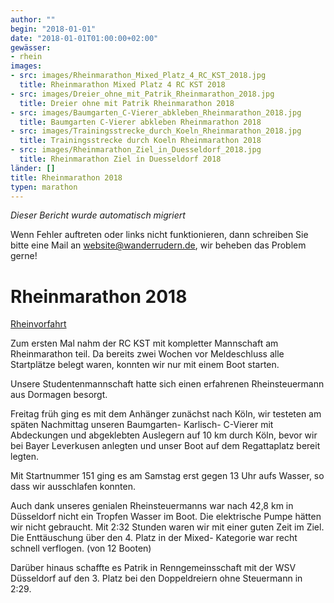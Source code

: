 ```yaml
---
author: ""
begin: "2018-01-01"
date: "2018-01-01T01:00:00+02:00"
gewässer:
- rhein
images:
- src: images/Rheinmarathon_Mixed_Platz_4_RC_KST_2018.jpg
  title: Rheinmarathon Mixed Platz 4 RC KST 2018
- src: images/Dreier_ohne_mit_Patrik_Rheinmarathon_2018.jpg
  title: Dreier ohne mit Patrik Rheinmarathon 2018
- src: images/Baumgarten_C-Vierer_abkleben_Rheinmarathon_2018.jpg
  title: Baumgarten C-Vierer abkleben Rheinmarathon 2018
- src: images/Trainingsstrecke_durch_Koeln_Rheinmarathon_2018.jpg
  title: Trainingsstrecke durch Koeln Rheinmarathon 2018
- src: images/Rheinmarathon_Ziel_in_Duesseldorf_2018.jpg
  title: Rheinmarathon Ziel in Duesseldorf 2018
länder: []
title: Rheinmarathon 2018
typen: marathon
---
```



*Dieser Bericht wurde automatisch migriert*

Wenn Fehler auftreten oder links nicht funktionieren, dann schreiben Sie bitte eine Mail an website@wanderrudern.de, wir beheben das Problem gerne!



# Rheinmarathon 2018


[Rheinvorfahrt](/berichte/2018/wawa_rheinfahrt_2018)

Zum ersten Mal nahm der RC KST mit kompletter Mannschaft am Rheinmarathon teil. Da bereits zwei Wochen vor Meldeschluss alle Startplätze belegt waren, konnten wir nur mit einem Boot starten.

Unsere Studentenmannschaft hatte sich einen erfahrenen Rheinsteuermann aus Dormagen besorgt.

Freitag früh ging es mit dem Anhänger zunächst nach Köln, wir testeten am späten Nachmittag unseren Baumgarten- Karlisch- C-Vierer mit Abdeckungen und abgeklebten Auslegern auf 10 km durch Köln, bevor wir bei Bayer Leverkusen anlegten und unser Boot auf dem Regattaplatz bereit legten.

Mit Startnummer 151 ging es am Samstag erst gegen 13 Uhr aufs Wasser, so dass wir ausschlafen konnten.

Auch dank unseres genialen Rheinsteuermanns war nach 42,8 km in Düsseldorf nicht ein Tropfen Wasser im Boot. Die elektrische Pumpe hätten wir nicht gebraucht. Mit 2:32 Stunden waren wir mit einer guten Zeit im Ziel. Die Enttäuschung über den 4. Platz in der Mixed- Kategorie war recht schnell verflogen. (von 12 Booten)

Darüber hinaus schaffte es Patrik in Renngemeinsschaft mit der WSV Düsseldorf auf den 3. Platz bei den Doppeldreiern ohne Steuermann in 2:29.
